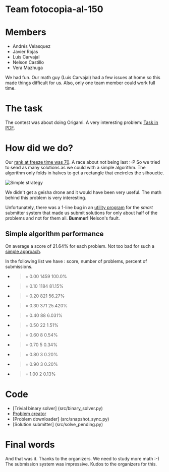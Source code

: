 # Team fotocopia-al-150

# Members

- Andrés Velasquez
- Javier Rojas
- Luis Carvajal
- Nelson Castillo
- Vera Mazhuga

We had fun. Our math guy (Luis Carvajal) had a few issues at home so this
made things difficult for us. Also, only one team member could work full time.

# The task

The contest was about doing Origami. A very interesting problem: [Task in PDF](doc/TaskDescription.pdf).

# How did we do?

Our [rank at freeze time was 70](http://2016sv.icfpcontest.org/leaderboard). A race about not being last :-P So we tried to send as many solutions as we could with a simple algorithm.
The algorithm only folds in halves to get a rectangle that encircles the silhouette.

![Simple strategy](https://raw.githubusercontent.com/arhuaco/junkcode/master/icfp/2016/src/simple_binary_fold.png "Just fold in halves")

We didn't get a geisha drone and it would have been very useful.
The math behind this problem is very interesting.

Unfortunately, there was a 1-line bug in an [utility program](src/prune_rate_limit.py) for the *smart* submitter system that made us submit solutions for only about half of the problems
and not for them all. **Bummer!** Nelson's fault.

## Simple algorithm performance

On average a score of 21.64% for each problem. Not too bad for such a [simple approach](src/binary_solver.py).

In the following list we have : score, number of problems, percent of submissions.

- >= 0.00 1459 100.0%
- >= 0.10 1184 81.15%
- >= 0.20 821 56.27%
- >= 0.30 371 25.420%
- >= 0.40 88 6.031%
- >= 0.50 22 1.51%
- >= 0.60 8 0.54%
- >= 0.70 5 0.34%
- >= 0.80 3 0.20%
- >= 0.90 3 0.20%
- >= 1.00 2 0.13%

# Code

[](other_file.md)

- [Trivial binary solver] (src/binary_solver.py)
- [Problem creator](src/grid_generator_affine.py)
- [Problem downloader] (src/snapshot_sync.py)
- [Solution submitter] (src/solve_pending.py)

# Final words

And that was it. Thanks to the organizers. We need to study more math :-)
The submission system was impressive. Kudos to the organizers for this.

